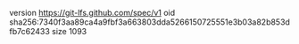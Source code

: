 version https://git-lfs.github.com/spec/v1
oid sha256:7340f3aa89ca4a9fbf3a663803dda5266150725551e3b03a82b853dfb7c62433
size 1093
